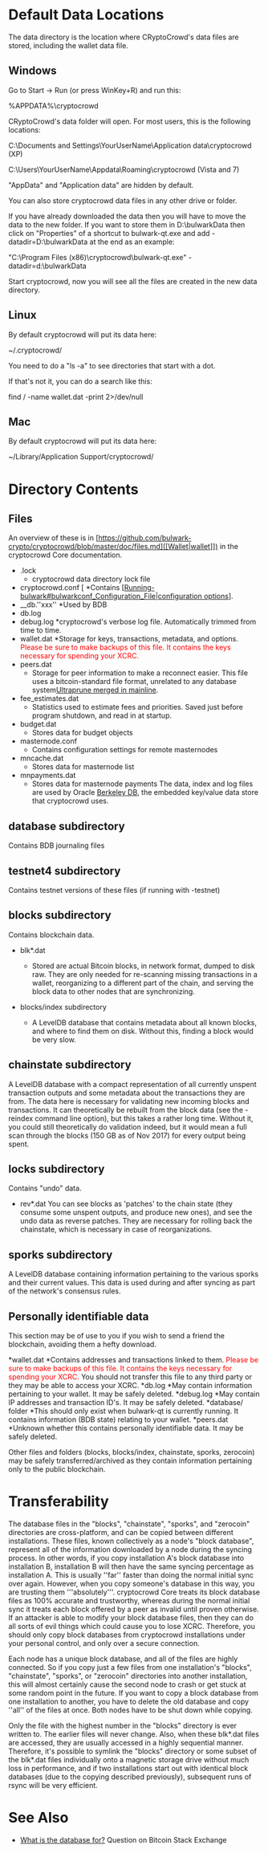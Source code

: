 # Default Data Locations

The data directory is the location where CRyptoCrowd's data files are stored, including the wallet data file.

## Windows

Go to Start -> Run (or press WinKey+R) and run this:

 %APPDATA%\cryptocrowd

CRyptoCrowd's data folder will open. For most users, this is the following locations:

C:\Documents and Settings\YourUserName\Application data\cryptocrowd (XP)

 C:\Users\YourUserName\Appdata\Roaming\cryptocrowd (Vista and 7)

"AppData" and "Application data" are hidden by default.

You can also store cryptocrowd data files in any other drive or folder.

If you have already downloaded the data then you will have to move the data to the new folder.
If you want to store them in D:\bulwarkData then click on "Properties" of a shortcut to bulwark-qt.exe and
add -datadir=D:\bulwarkData at the end as an example:

 "C:\Program Files (x86)\cryptocrowd\bulwark-qt.exe" -datadir=d:\bulwarkData

Start cryptocrowd, now you will see all the files are created in the new data directory.

## Linux

By default cryptocrowd will put its data here:

 ~/.cryptocrowd/

You need to do a "ls -a" to see directories that start with a dot.

If that's not it, you can do a search like this:

 find / -name wallet.dat -print 2>/dev/null

## Mac

By default cryptocrowd will put its data here:

 ~/Library/Application Support/cryptocrowd/

# Directory Contents

## Files

An overview of these is in [https://github.com/bulwark-crypto/cryptocrowd/blob/master/doc/files.md]([Wallet|wallet]]) in the cryptocrowd Core documentation.

* .lock
    * cryptocrowd data directory lock file
* cryptocrowd.conf [    *Contains [[Running-bulwark#bulwarkconf_Configuration_File|configuration options](optional])].
* __db.''xxx''
    *Used by BDB
* db.log
* debug.log
    *cryptocrowd's verbose log file. Automatically trimmed from time to time.
* wallet.dat
    *Storage for keys, transactions, metadata, and options. <span style="color:red">Please be sure to make backups of this file.  It contains the keys necessary for spending your XCRC.</span>
* peers.dat
    * Storage for peer information to make a reconnect easier.  This file uses a bitcoin-standard file format, unrelated to any database system<ref>[Ultraprune merged in mainline](http://bitcointalk.org/index.php?topic=119525.msg1287284#msg1287284)</ref>.
* fee_estimates.dat
    * Statistics used to estimate fees and priorities. Saved just before program shutdown, and read in at startup.
* budget.dat
    * Stores data for budget objects
* masternode.conf
    * Contains configuration settings for remote masternodes
* mncache.dat
    * Stores data for masternode list
* mnpayments.dat
    * Stores data for masternode payments
The data, index and log files are used by Oracle [Berkeley DB](http://en.wikipedia.org/wiki/Berkeley_DB), the embedded key/value data store that cryptocrowd uses.

## database subdirectory
Contains BDB journaling files

## testnet4 subdirectory
Contains testnet versions of these files (if running with -testnet)

## blocks subdirectory
Contains blockchain data.

* blk*.dat
    * Stored are actual Bitcoin blocks, in network format, dumped to disk raw.  They are only needed for re-scanning missing transactions in a wallet, reorganizing to a different part of the chain, and serving the block data to other nodes that are synchronizing.

* blocks/index subdirectory
    * A LevelDB database that contains metadata about all known blocks, and where to find them on disk. Without this, finding a block would be very slow.

## chainstate subdirectory
A LevelDB database with a compact representation of all currently unspent transaction outputs and some metadata about the transactions they are from. The data here is necessary for validating new incoming blocks and transactions. It can theoretically be rebuilt from the block data (see the -reindex command line option), but this takes a rather long time. Without it, you could still theoretically do validation indeed, but it would mean a full scan through the blocks (150 GB as of Nov 2017) for every output being spent.

## locks subdirectory
Contains "undo" data.

* rev*.dat
You can see blocks as 'patches' to the chain state (they consume some unspent outputs, and produce new ones), and see the undo data as reverse patches. They are necessary for rolling back the chainstate, which is necessary in case of reorganizations.

## sporks subdirectory
A LevelDB database containing information pertaining to the various sporks and their current values. This data is used during and after syncing as part of the network's consensus rules.

## Personally identifiable data
This section may be of use to you if you wish to send a friend the blockchain, avoiding them a hefty download.

*wallet.dat
    *Contains addresses and transactions linked to them. <span style="color:red">Please be sure to make backups of this file.  It contains the keys necessary for spending your XCRC.</span> You should not transfer this file to any third party or they may be able to access your XCRC.
*db.log
    *May contain information pertaining to your wallet. It may be safely deleted.
*debug.log
    *May contain IP addresses and transaction ID's. It may be safely deleted.
*database/ folder
    *This should only exist when bulwark-qt is currently running. It contains information (BDB state) relating to your wallet.
*peers.dat
    *Unknown whether this contains personally identifiable data. It may be safely deleted.

Other files and folders (blocks, blocks/index, chainstate, sporks, zerocoin) may be safely transferred/archived as they contain information pertaining only to the public blockchain.

# Transferability

The database files in the "blocks", "chainstate", "sporks", and "zerocoin" directories are cross-platform, and can be copied between different installations. These files, known collectively as a node's "block database", represent all of the information downloaded by a node during the syncing process. In other words, if you copy installation A's block database into installation B, installation B will then have the same syncing percentage as installation A. This is usually ''far'' faster than doing the normal initial sync over again. However, when you copy someone's database in this way, you are trusting them '''absolutely'''. cryptocrowd Core treats its block database files as 100% accurate and trustworthy, whereas during the normal initial sync it treats each block offered by a peer as invalid until proven otherwise. If an attacker is able to modify your block database files, then they can do all sorts of evil things which could cause you to lose XCRC. Therefore, you should only copy block databases from cryptocrowd installations under your personal control, and only over a secure connection.

Each node has a unique block database, and all of the files are highly connected. So if you copy just a few files from one installation's "blocks", "chainstate", "sporks", or "zerocoin" directories into another installation, this will almost certainly cause the second node to crash or get stuck at some random point in the future. If you want to copy a block database from one installation to another, you have to delete the old database and copy ''all'' of the files at once. Both nodes have to be shut down while copying.

Only the file with the highest number in the "blocks" directory is ever written to. The earlier files will never change. Also, when these blk*.dat files are accessed, they are usually accessed in a highly sequential manner. Therefore, it's possible to symlink the "blocks" directory or some subset of the blk*.dat files individually onto a magnetic storage drive without much loss in performance, and if two installations start out with identical block databases (due to the copying described previously), subsequent runs of rsync will be very efficient.

# See Also

* [What is the database for?](http://bitcoin.stackexchange.com/a/11108/153) Question on Bitcoin Stack Exchange
